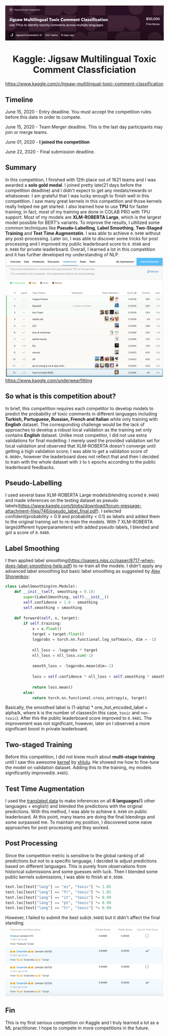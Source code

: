 ![competition](https://github.com/sin1012/Kaggle_Jigsaw_Solo_Gold_Medal/blob/master/submissions%20and%20results/competiton.png)
# <center> Kaggle: Jigsaw Multilingual Toxic Comment Classficiation
https://www.kaggle.com/c/jigsaw-multilingual-toxic-comment-classification

## Timeline
June 15, 2020 - Entry deadline. You must accept the competition rules before this date in order to compete.  

June 15, 2020 - Team Merger deadline. This is the last day participants may join or merge teams.  

June 01, 2020 - **I joined the competition**

June 22, 2020 - Final submission deadline.  

## Summary
In this competition, I finished with 12th place out of 1621 teams and I was awarded a **solo gold medal**. I joined pretty late(21 days before the competition deadline) and I didn't expect to get any medals/rewards or whatsoever. I am grateful that I was lucky enough to finish well in this competition. I saw many great kernels in this competition and those kernels really helped me get started. I also learned how to use **TPU** for faster training; in fact, most of my training are done in COLAB PRO with TPU support. Most of my models are **XLM-ROBERTA Large**, which is the largest model possible for BERT's variants. To improve the results, I ultilized some common techniques like **Pseudo-Labelling**, **Label Smoothing**, **Two-Staged Training** and **Test Time Augmentatin**. I was able to achieve `0.9490` without any post-processing. Later on, I was able to discover some tricks for post processing and I improved my public leaderboard score to `0.9500` and `0.9488` for private leaderboard. Overall, I learned a lot in this competition and it has further developed my understanding of NLP.
![final standing](https://github.com/sin1012/Kaggle_Jigsaw_Solo_Gold_Medal/blob/master/submissions%20and%20results/final_leaderboard.png)
https://www.kaggle.com/underwearfitting

## So what is this competition about?
In brief, this competition requires each competitor to develop models to predict the probability of toxic comments in different languages including **Turkish, Portuguese, Russian, French and Italian** while only training with **English** dataset. The corresponding challenge would be the lack of approaches to develop a robust local validation as the training set only contains **English** dataset. Unlike most competitor, I did not use extra validations for final modelling: I merely used the provided validation set for local validation and observed that XLM-ROBERTA doesn't converge until getting a high validation score; I was able to get a validation score of `0.9600+`, however the leaderboard does not reflect that and then I decided to train with the whole dataset with `3` to `5` epochs according to the public leaderboard feedbacks.

## Pseudo-Labelling
I used several base XLM-ROBERTA Large models(blending scored `0.9466`) and made inferences on the testing dataset as pseudo labels(https://www.kaggle.com/blobs/download/forum-message-attachment-files/746/pseudo_label_final.pdf). I selected confident(probability > 0.9 and probability < 0.1) as labels and added them to the original training set to re-train the models. With 7 XLM-ROBERTA large(different hyperparameters) with added pseudo labels, I blended and got a score of `0.9480`.

## Label Smoothing
I then applied label smoothing(https://papers.nips.cc/paper/8717-when-does-label-smoothing-help.pdf) to re-train all the models. I didn't apply any advanced label smoothing but basic label smoothing as suggested by [Alex Shonenkov](https://www.kaggle.com/shonenkov): 
```python
class LabelSmoothing(nn.Module):
    def __init__(self, smoothing = 0.1):
        super(LabelSmoothing, self).__init__()
        self.confidence = 1.0 - smoothing
        self.smoothing = smoothing

    def forward(self, x, target):
        if self.training:
            x = x.float()
            target = target.float()
            logprobs = torch.nn.functional.log_softmax(x, dim = -1)

            nll_loss = -logprobs * target
            nll_loss = nll_loss.sum(-1)
    
            smooth_loss = -logprobs.mean(dim=-1)

            loss = self.confidence * nll_loss + self.smoothing * smooth_loss

            return loss.mean()
        else:
            return torch.nn.functional.cross_entropy(x, target)
```
Basically, the smoothed label is (1-alpha) * one_hot_encoded_label + alpha/k, where k is the number of classes(in this case, `toxic` and `non-toxic`). After this the public leaderboard score improved to `0.9481`. The improvement was not significant, however, later on I observed a more significant boost in private leaderboard.

## Two-staged Training
Before this competition, I did not know much about **multi-stage training** until I saw this awesome [kernel](https://www.kaggle.com/xhlulu/jigsaw-tpu-xlm-roberta) by [xhlulu](https://www.kaggle.com/xhlulu). He showed me how to fine-tune the model on validation dataset. Adding this to the training, my models significantly improved(`0.9485`).

## Test Time Augmentation
I used the [translated data](https://www.kaggle.com/kashnitsky/jigsaw-multilingual-toxic-test-translated) to make inferences on all **6 languages**(5 other languages + english) and blended the predictions with the original predictions. With this method, I was able to achieve `0.9490` on public leaderboard. At this point, many teams are doing the final blendings and some surpassed me. To maintain my position, I discovered some naive approaches for post-processing and they worked.

## Post Processing
Since the competition metric is sensitive to the global ranking of all predictions but not to a specific language, I decided to adjust predictions based on different languages. This is purely from observations from historical submissions and some guesses with luck. Then I blended some public kernels submissions, I was able to finish at `0.9500`.
```python 
test.loc[test["lang"] == "es", "toxic"] *= 1.05
test.loc[test["lang"] == "fr", "toxic"] *= 1.05
test.loc[test["lang"] == "it", "toxic"] *= 0.99
test.loc[test["lang"] == "pt", "toxic"] *= 0.99
test.loc[test["lang"] == "tr", "toxic"] *= 0.99
```
However, I failed to submit the best sub(`0.9489`) but it didn't affect the final standing.
![subs](https://github.com/sin1012/Kaggle_Jigsaw_Solo_Gold_Medal/blob/master/submissions%20and%20results/submissions.png)

## Fin
This is my first serious competition on Kaggle and I truly learned a lot as a ML practitioner. I hope to compete in more competitions in the future.
